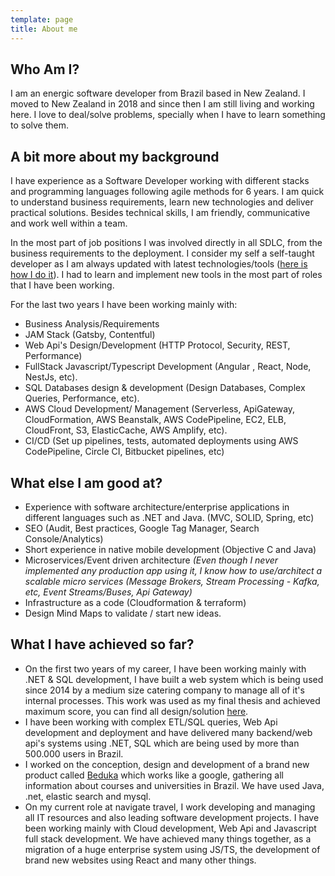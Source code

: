 ```yaml
---
template: page
title: About me
---
```

## Who Am I?

I am an energic software developer from Brazil based in New Zealand. I moved to New Zealand in 2018 and since then I am still living and working here. I love to deal/solve problems, specially when I have to learn something to solve them.

## A bit more about my background

I have experience as a Software Developer working with different stacks and programming languages following agile methods for 6 years. I am quick to understand business requirements, learn new technologies and deliver practical solutions. Besides technical skills, I am friendly, communicative and work well within a team.

In the most part of job positions I was involved directly in all SDLC, from the business requirements to the deployment. I consider my self a self-taught developer as I am always updated with latest technologies/tools ([here is how I do it](https://lucasfsantos.com/5-tips-to-become-a-better-developer)). I had to learn and implement new tools in the most part of roles that I have been working.

For the last two years I have been working mainly with:  

* Business Analysis/Requirements
* JAM Stack (Gatsby, Contentful)
* Web Api's Design/Development (HTTP Protocol, Security, REST, Performance)
* FullStack Javascript/Typescript Development (Angular , React, Node, NestJs, etc).
* SQL Databases design & development (Design Databases, Complex Queries, Performance, etc).
* AWS Cloud Development/ Management (Serverless, ApiGateway, CloudFormation, AWS Beanstalk, AWS CodePipeline, EC2, ELB, CloudFront, S3, ElasticCache, AWS Amplify, etc). 
* CI/CD (Set up pipelines, tests, automated deployments using AWS CodePipeline, Circle CI, Bitbucket pipelines, etc)

## What else I am good at?

* Experience with software architecture/enterprise applications in different languages such as .NET and Java. (MVC, SOLID, Spring, etc)
* SEO (Audit, Best practices, Google Tag Manager, Search Console/Analytics)
* Short experience in native mobile development (Objective C and Java)
* Microservices/Event driven architecture _(Even though I never implemented any production app using it, I know how to use/architect a scalable micro services (Message Brokers, Stream Processing - Kafka, etc, Event Streams/Buses, Api Gateway)_
* Infrastructure as a code (Cloudformation & terraform)
* Design Mind Maps to validate / start new ideas.

## What I have achieved so far?

* On the first two years of my career, I have been working mainly with .NET & SQL development, I have built a web system which is being used since 2014 by a medium size catering company to manage all of it's internal processes. This work was used as my final thesis and achieved maximum score, you can find all design/solution [here](https://www.monografias.ufop.br/bitstream/35400000/221/6/MONOGRAFIA_DesenvolvimentoSistemaInforma%c3%a7%c3%a3o.pdf).
* I have been working with complex ETL/SQL queries, Web Api development and deployment and have delivered many backend/web api's systems using .NET, SQL which are being used by more than 500.000 users in Brazil. 
* I worked on the conception, design and development of a brand new product called [Beduka](https://www.beduka.com) which works like a google, gathering all information about courses and universities in Brazil. We have used Java, .net, elastic search and mysql.
* On my current role at navigate travel, I work developing and managing all IT resources and also leading software development projects. I have been working mainly with Cloud development, Web Api and Javascript full stack development. We have achieved many things together, as a migration of a huge enterprise system using JS/TS, the development of brand new websites using React and many other things.
